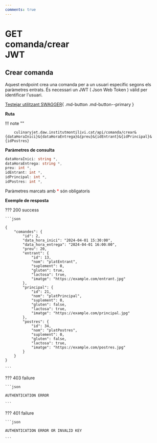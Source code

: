 ```yaml
---
comments: true
---
```


# <div class="inline-flex"><div class="badge get">GET</div>comanda/crear<div class="badge" title="Requereix JWT">JWT</div></div>

## Crear comanda

Aquest endpoint crea una comanda per a un usuari específic segons els paràmetres entrats.
És necessari un JWT ( Json Web Token ) vàlid per identificar l'usuari.

[Testejar utilitzant SWAGGER](/playground){ .md-button .md-button--primary }

**Ruta**

!!! note ""

        culinaryjet.daw.institutmontilivi.cat/api/comanda/crear&{dataHoraInici}&{dataHoraEntrega}&{preu}&{idEntrant}&{idPrincipal}&{idPostres}

**Paràmetres de consulta**

```c#
dataHoraInici: string *,
dataHoraEntrega: string *,
preu: int *,
idEntrant: int *,
idPrincipal: int *,
idPostres: int *,
```

Paràmetres marcats amb <span style="color: red">\*</span> són obligatoris

**Exemple de resposta**

??? 200 success

    ```json

    {
        "comandes": {
            "id": 2,
            "data_hora_inici": "2024-04-01 15:30:00",
            "data_hora_entrega": "2024-04-01 16:00:00",
            "preu": 20,
            "entrant": {
                "id": 13,
                "nom": "platEntrant",
                "suplement": 0,
                "gluten": true,
                "lactosa": true,
                "imatge": "https://example.com/entrant.jpg"
            },
            "principal": {
                "id": 21,
                "nom": "platPrincipal",
                "suplement": 0,
                "gluten": false,
                "lactosa": true,
                "imatge": "https://example.com/principal.jpg"
            },
            "postres": {
                "id": 34,
                "nom": "platPostres",
                "suplement": 0,
                "gluten": false,
                "lactosa": true,
                "imatge": "https://example.com/postres.jpg"
            }
        }
    }

    ```

??? 403 failure

    ```json

    AUTHENTICATION ERROR

    ```

??? 401 failure

    ```json

    AUTHENTICATION ERROR OR INVALID KEY

    ```
